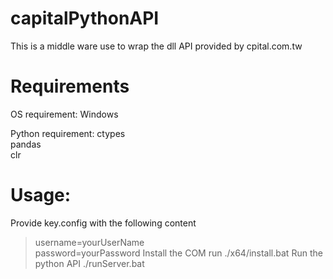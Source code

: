 # capitalPythonAPI
This is a middle ware use to wrap the dll API provided by cpital.com.tw

# Requirements
OS requirement:
Windows

Python requirement:
ctypes<br/>
pandas<br/>
clr<br/>


# Usage: 
Provide key.config with the following content
>username=yourUserName<br/> 
>password=yourPassword
Install the COM
>run ./x64/install.bat
Run the python API
./runServer.bat
